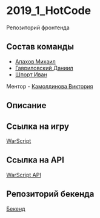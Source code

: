 # 2019_1_HotCode

Репозиторий фронтенда

## Состав команды

- [Апахов Михаил](https://github.com/Apakhov)
- [Гавриловский Даниил](https://github.com/GDVFox)
- [Шпорт Иван](https://github.com/IvanShport)

Ментор - [Камолдинова Виктория](https://github.com/VictoriaOtm)

## Описание

## Ссылка на игру

[WarScript](https://warscript.now.sh)

## Ссылка на API

[WarScript API](http://89.208.198.192/)

## Репозиторий бекенда
 
[Бекенд](https://github.com/go-park-mail-ru/2019_1_HotCode)
